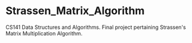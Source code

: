 # Strassen_Matrix_Algorithm
CS141 Data Structures and Algorithms. Final project pertaining Strassen's Matrix Multiplication Algorithm.  
